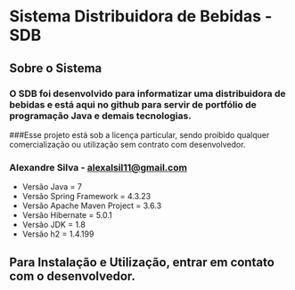 # Sistema Distribuidora de Bebidas - SDB
## Sobre o Sistema
### O SDB foi desenvolvido para informatizar uma distribuidora de bebidas e está aqui no github para servir de portfólio de programação Java e demais tecnologias. 
###Esse projeto está sob a licença particular, sendo proibido qualquer comercialização ou utilização sem contrato com desenvolvedor.
### Alexandre Silva - alexalsil11@gmail.com

* Versão Java = 7
* Versão Spring Framework = 4.3.23
* Versão Apache Maven Project = 3.6.3
* Versão Hibernate = 5.0.1
* Versão JDK = 1.8
* Versão h2 = 1.4.199

## Para Instalação e Utilização, entrar em contato com o desenvolvedor.
